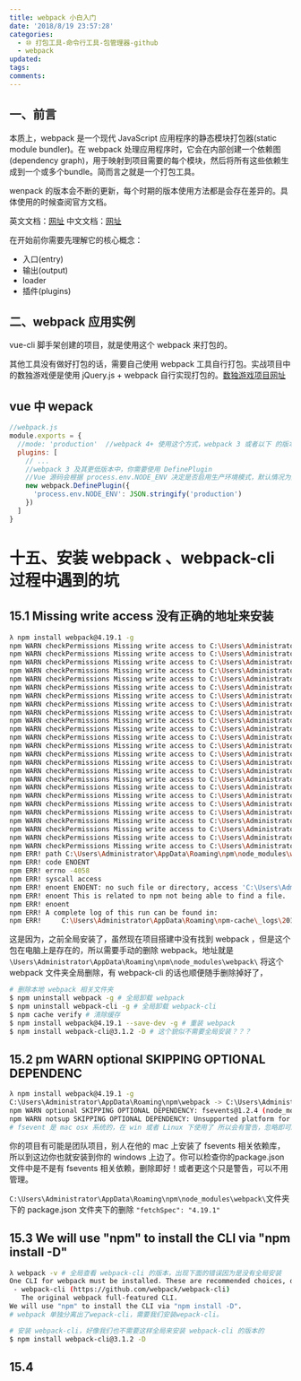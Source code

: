 ```yaml
---
title: webpack 小白入门
date: '2018/8/19 23:57:28'
categories:
  - ⑩ 打包工具-命令行工具-包管理器-github
  - webpack
updated:
tags:
comments:
---
```


## 一、前言

本质上，webpack 是一个现代 JavaScript 应用程序的静态模块打包器(static module bundler)。在 webpack 处理应用程序时，它会在内部创建一个依赖图(dependency graph)，用于映射到项目需要的每个模块，然后将所有这些依赖生成到一个或多个bundle。简而言之就是一个打包工具。

wenpack 的版本会不断的更新，每个时期的版本使用方法都是会存在差异的。具体使用的时候查阅官方文档。

英文文档：[网址](https://webpack.js.org/concepts/)
中文文档：[网址](https://webpack.docschina.org/configuration)

在开始前你需要先理解它的核心概念：

- 入口(entry)
- 输出(output)
- loader
- 插件(plugins)

## 二、webpack 应用实例

vue-cli 脚手架创建的项目，就是使用这个 webpack 来打包的。

其他工具没有做好打包的话，需要自己使用 webpack 工具自行打包。实战项目中的数独游戏便是使用 jQuery.js + webpack 自行实现打包的。[数独游戏项目网址]()






## vue 中 wepack

```js
//webpack.js
module.exports = {
  //mode: 'production'  //webpack 4+ 使用这个方式，webpack 3 或者以下 的版本使用下面的 plugins 插件放入'process.env.NODE_ENV'
  plugins: [
    // ...
    //webpack 3 及其更低版本中，你需要使用 DefinePlugin
    //Vue 源码会根据 process.env.NODE_ENV 决定是否启用生产环境模式，默认情况为开发环境模式。
    new webpack.DefinePlugin({
      'process.env.NODE_ENV': JSON.stringify('production')
    })
  ]
}
```

# 十五、安装 webpack 、webpack-cli 过程中遇到的坑

## 15.1 Missing write access 没有正确的地址来安装

```BASH
λ npm install webpack@4.19.1 -g
npm WARN checkPermissions Missing write access to C:\Users\Administrator\AppData\Roaming\npm\node_modules\webpack\node_modules\async-each # 没有正确的地址来安装
npm WARN checkPermissions Missing write access to C:\Users\Administrator\AppData\Roaming\npm\node_modules\webpack\node_modules\balanced-match
npm WARN checkPermissions Missing write access to C:\Users\Administrator\AppData\Roaming\npm\node_modules\webpack\node_modules\brorand
npm WARN checkPermissions Missing write access to C:\Users\Administrator\AppData\Roaming\npm\node_modules\webpack\node_modules\buffer-from
npm WARN checkPermissions Missing write access to C:\Users\Administrator\AppData\Roaming\npm\node_modules\webpack\node_modules\chownr
npm WARN checkPermissions Missing write access to C:\Users\Administrator\AppData\Roaming\npm\node_modules\webpack\node_modules\console-browserify
npm WARN checkPermissions Missing write access to C:\Users\Administrator\AppData\Roaming\npm\node_modules\webpack\node_modules\constants-browserify
npm WARN checkPermissions Missing write access to C:\Users\Administrator\AppData\Roaming\npm\node_modules\webpack\node_modules\copy-descriptor
npm WARN checkPermissions Missing write access to C:\Users\Administrator\AppData\Roaming\npm\node_modules\webpack\node_modules\core-util-is
npm WARN checkPermissions Missing write access to C:\Users\Administrator\AppData\Roaming\npm\node_modules\webpack\node_modules\decode-uri-component
npm WARN checkPermissions Missing write access to C:\Users\Administrator\AppData\Roaming\npm\node_modules\webpack\node_modules\events
npm WARN checkPermissions Missing write access to C:\Users\Administrator\AppData\Roaming\npm\node_modules\webpack\node_modules\for-in
npm WARN checkPermissions Missing write access to C:\Users\Administrator\AppData\Roaming\npm\node_modules\webpack\node_modules\https-browserify
npm WARN checkPermissions Missing write access to C:\Users\Administrator\AppData\Roaming\npm\node_modules\webpack\node_modules\iferr
npm WARN checkPermissions Missing write access to C:\Users\Administrator\AppData\Roaming\npm\node_modules\webpack\node_modules\inherits
npm WARN checkPermissions Missing write access to C:\Users\Administrator\AppData\Roaming\npm\node_modules\webpack\node_modules\is-accessor-descriptor
npm WARN checkPermissions Missing write access to C:\Users\Administrator\AppData\Roaming\npm\node_modules\webpack\node_modules\is-data-descriptor
npm WARN checkPermissions Missing write access to C:\Users\Administrator\AppData\Roaming\npm\node_modules\webpack\node_modules\is-extglob
npm WARN checkPermissions Missing write access to C:\Users\Administrator\AppData\Roaming\npm\node_modules\webpack\node_modules\is-glob
npm WARN checkPermissions Missing write access to C:\Users\Administrator\AppData\Roaming\npm\node_modules\webpack\node_modules\kind-of
npm WARN checkPermissions Missing write access to C:\Users\Administrator\AppData\Roaming\npm\node_modules\webpack\node_modules\define-property\node_modules\is-descriptor
npm WARN checkPermissions Missing write access to C:\Users\Administrator\AppData\Roaming\npm\node_modules\webpack\node_modules\define-property
npm WARN checkPermissions Missing write access to C:\Users\Administrator\AppData\Roaming\npm\node_modules\webpack\node_modules\fsevents
npm WARN checkPermissions Missing write access to C:\Users\Administrator\AppData\Roaming\npm\node_modules\webpack\node_modules\util
npm WARN checkPermissions Missing write access to C:\Users\Administrator\AppData\Roaming\npm\node_modules\webpack\node_modules\define-property\node_modules
npm ERR! path C:\Users\Administrator\AppData\Roaming\npm\node_modules\webpack\node_modules\async-each
npm ERR! code ENOENT
npm ERR! errno -4058
npm ERR! syscall access
npm ERR! enoent ENOENT: no such file or directory, access 'C:\Users\Administrator\AppData\Roaming\npm\node_modules\webpack\node_modules\async-each'
npm ERR! enoent This is related to npm not being able to find a file.
npm ERR! enoent
npm ERR! A complete log of this run can be found in:
npm ERR!     C:\Users\Administrator\AppData\Roaming\npm-cache\_logs\2018-12-25T02_51_29_082Z-debug.log
```

这是因为，之前全局安装了，虽然现在项目搭建中没有找到 webpack ，但是这个包在电脑上是存在的，所以需要手动的删除 webpack。地址就是`\Users\Administrator\AppData\Roaming\npm\node_modules\webpack\`  将这个 webpack 文件夹全局删除，有 webpack-cli 的话也顺便随手删除掉好了，

```BASH
# 删除本地 webpack 相关文件夹
$ npm uninstall webpack -g # 全局卸载 webpack
$ npm uninstall webpack-cli -g # 全局卸载 webpack-cli
$ npm cache verify # 清除缓存
$ npm install webpack@4.19.1 --save-dev -g # 重装 webpack
$ npm install webpack-cli@3.1.2 -D # 这个貌似不需要全局安装？？？
```

## 15.2 pm WARN optional SKIPPING OPTIONAL DEPENDENC

```BASH
λ npm install webpack@4.19.1 -g
C:\Users\Administrator\AppData\Roaming\npm\webpack -> C:\Users\Administrator\AppData\Roaming\npm\node_modules\webpack\bin\webpack.js
npm WARN optional SKIPPING OPTIONAL DEPENDENCY: fsevents@1.2.4 (node_modules\webpack\node_modules\fsevents):
npm WARN notsup SKIPPING OPTIONAL DEPENDENCY: Unsupported platform for fsevents@1.2.4: wanted {"os":"darwin","arch":"any"} (current: {"os":"win32","arch":"x64"})
# fsevent 是 mac osx 系统的，在 win 或者 Linux 下使用了 所以会有警告，忽略即可。意思就是你已经安装成功了。
```

你的项目有可能是团队项目，别人在他的 mac 上安装了 fsevents 相关依赖库，所以到这边你也就安装到你的 windows 上边了。你可以检查你的package.json 文件中是不是有 fsevents 相关依赖，删除即好！或者更这个只是警告，可以不用管理。

`C:\Users\Administrator\AppData\Roaming\npm\node_modules\webpack\`文件夹下的 package.json 文件夹下的删除
`"fetchSpec": "4.19.1"`

## 15.3 We will use "npm" to install the CLI via "npm install -D"

```BASH
λ webpack -v # 全局查看 webpack-cli 的版本，出现下面的错误因为是没有全局安装
One CLI for webpack must be installed. These are recommended choices, delivered as separate packages:
 - webpack-cli (https://github.com/webpack/webpack-cli)
   The original webpack full-featured CLI.
We will use "npm" to install the CLI via "npm install -D".
# webpack 单独分离出了wepack-cli，需要我们安装wepack-cli。
```

```BASH
# 安装 webpack-cli，好像我们也不需要这样全局来安装 webpack-cli 的版本的
$ npm install webpack-cli@3.1.2 -D
```

## 15.4